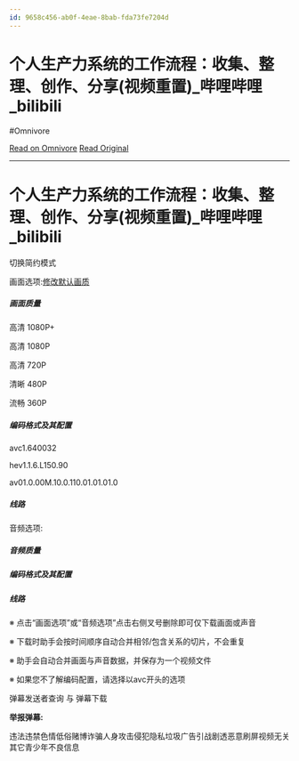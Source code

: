 ```yaml
---
id: 9658c456-ab0f-4eae-8bab-fda73fe7204d
---
```


# 个人生产力系统的工作流程：收集、整理、创作、分享(视频重置)_哔哩哔哩_bilibili
#Omnivore

[Read on Omnivore](https://omnivore.app/me/bilibili-19077d7ee90)
[Read Original](https://www.bilibili.com/video/BV1gx4y1b7GJ/?spm_id_from=333.1007.tianma.9-1-31.click&vd_source=7038f96b6bb3b14743531b102b109c43)


---
# 个人生产力系统的工作流程：收集、整理、创作、分享(视频重置)_哔哩哔哩_bilibili

切换简约模式

画面选项:[修改默认画质](chrome-extension://kpbnombpnpcffllnianjibmpadjolanh/html/config.html#/download)

##### 画面质量

高清 1080P+

高清 1080P

高清 720P

清晰 480P

流畅 360P

##### 编码格式及其配置

avc1.640032

hev1.1.6.L150.90

av01.0.00M.10.0.110.01.01.01.0

##### 线路

音频选项: 

##### 音频质量

##### 编码格式及其配置

##### 线路

※ 点击“画面选项”或“音频选项”点击右侧叉号删除即可仅下载画面或声音

※ 下载时助手会按时间顺序自动合并相邻/包含关系的切片，不会重复

※ 助手会自动合并画面与声音数据，并保存为一个视频文件

※ 如果您不了解编码配置，请选择以avc开头的选项

弹幕发送者查询 与 弹幕下载

**举报弹幕:** 

违法违禁色情低俗赌博诈骗人身攻击侵犯隐私垃圾广告引战剧透恶意刷屏视频无关其它青少年不良信息

